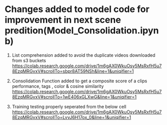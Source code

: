 # Changes added to model code for improvement in next scene predition(Model_Consolidation.ipynb)

1) List comprehension added to avoid the duplicate videos downloaded from s3 buckets 
https://colab.research.google.com/drive/1m6gAX0WkuOsy5MsRxfH5u78EzqMRGvxV#scrollTo=sbpr8AT59NSh&line=1&uniqifier=1

2) Consolidation Function added to get a composite score of a clips performance, tags , color & cosine similarity 
https://colab.research.google.com/drive/1m6gAX0WkuOsy5MsRxfH5u78EzqMRGvxV#scrollTo=1wE406xGLXwG&line=1&uniqifier=1

3) Training testing properly seperated from the below cell
https://colab.research.google.com/drive/1m6gAX0WkuOsy5MsRxfH5u78EzqMRGvxV#scrollTo=LvvJ6H17ox_0&line=1&uniqifier=1


